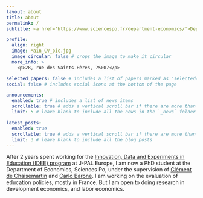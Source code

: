 ```yaml
---
layout: about
title: about
permalink: /
subtitle: <a href='https://www.sciencespo.fr/department-economics/'>Department of Economics, Sciences Po</a>. 28, rue des Saints-Pères, 75007

profile:
  align: right
  image: Main_CV_pic.jpg
  image_circular: false # crops the image to make it circular
  more_info: >
    <p>28, rue des Saints-Pères, 75007</p>

selected_papers: false # includes a list of papers marked as "selected={true}"
social: false # includes social icons at the bottom of the page

announcements:
  enabled: true # includes a list of news items
  scrollable: true # adds a vertical scroll bar if there are more than 3 news items
  limit: 5 # leave blank to include all the news in the `_news` folder

latest_posts:
  enabled: true
  scrollable: true # adds a vertical scroll bar if there are more than 3 new posts items
  limit: 3 # leave blank to include all the blog posts
---
```


After 2 years spent working for the [Innovation, Data and Experiments in Education (IDEE) program](https://www.idee-education.fr/) at J-PAL Europe, I am now a PhD student at the Department of Economics, Sciences Po, under the supervision of [Clément de Chaisemartin](https://sites.google.com/site/clementdechaisemartin/) and [Carlo Barone](https://www.sciencespo.fr/cris/en/directory/barone-carlo/). I am working on the evaluation of education policies, mostly in France. But I am open to doing research in development economics, and labor economics.

